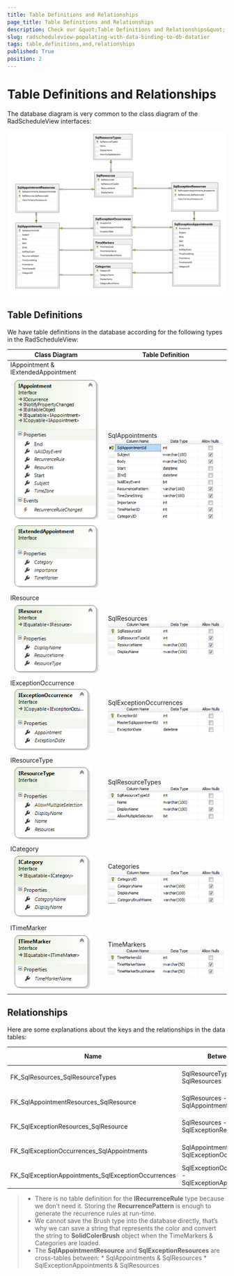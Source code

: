 ```yaml
---
title: Table Definitions and Relationships
page_title: Table Definitions and Relationships
description: Check our &quot;Table Definitions and Relationships&quot; documentation article for the RadScheduleView {{ site.framework_name }} control.
slug: radscheduleview-populating-with-data-binding-to-db-datatier
tags: table,definitions,and,relationships
published: True
position: 2
---
```


# Table Definitions and Relationships

The database diagram is very common to the class diagram of the RadScheduleView interfaces:

![radscheduleview populating with data schedule View Data Base Diagram](images/radscheduleview_populating_with_data_scheduleViewDataBaseDiagram.png)

## Table Definitions

We have table definitions in the database according for the following types in the RadScheduleView:

| Class Diagram | Table Definition |
|	---	|	---	|
|	IAppointment & IExtendedAppointment<br/>![radscheduleview populating with data IAppointment](images/radscheduleview_populating_with_data_IAppointment.png)<br/>![radscheduleview populating with data IExtended Appointment](images/radscheduleview_populating_with_data_IExtendedAppointment.png)	|	SqlAppointments<br/>![radscheduleview populating with data Sql Appointments](images/radscheduleview_populating_with_data_SqlAppointments.png)	|
|	IResource<br/>![radscheduleview populating with data IResource](images/radscheduleview_populating_with_data_IResource.png)	|	SqlResources<br/>![radscheduleview populating with data Sql Resources](images/radscheduleview_populating_with_data_SqlResources.png)	|
|	IExceptionOccurrence<br/>![radscheduleview populating with data IException Occurence](images/radscheduleview_populating_with_data_IExceptionOccurence.png)	|	SqlExceptionOccurrences<br/>![radscheduleview populating with data Sql Exception Occurrences](images/radscheduleview_populating_with_data_SqlExceptionOccurrences.png)	|
|	IResourceType<br/>![radscheduleview populating with data IResource Type](images/radscheduleview_populating_with_data_IResourceType.png)	|	SqlResourceTypes<br/>![radscheduleview populating with data Sql Resource Types](images/radscheduleview_populating_with_data_SqlResourceTypes.png)	|
|	ICategory<br/>![radscheduleview populating with data ICategory](images/radscheduleview_populating_with_data_ICategory.png)	|	Categories<br/>![radscheduleview populating with data Categories](images/radscheduleview_populating_with_data_Categories.png)	|
|	ITimeMarker<br/>![radscheduleview populating with data ITime Marker](images/radscheduleview_populating_with_data_ITimeMarker.png)	|	TimeMarkers<br/>![radscheduleview populating with data Time Markers](images/radscheduleview_populating_with_data_TimeMarkers.png)	|


## Relationships

Here are some explanations about the keys and the relationships in the data tables:

Name	|	Between	|	Type	|	Update/delete rule
---	|	---	|	---	|	---
FK_SqlResources_SqlResourceTypes	|	SqlResourceTypes - SqlResources	|	One-to-many	|	No Action
FK_SqlAppointmentResources_SqlResource	|	SqlResources - SqlAppointmentResources	|	One-to-many	|	Cascade
FK_SqlExceptionResources_SqlResource	|	SqlResources - SqlExceptionResources	|	One-to-many	|	Cascade
FK_SqlExceptionOccurrences_SqlAppointments	|	SqlAppointments - SqlExceptionOccurrences	|	One-to-many	|	Cascade
FK_SqlExceptionAppointments_SqlExceptionOccurrences	|	SqlExceptionOccurrences - SqlExceptionAppointments	|	One-to-many	|	Cascade


>* There is no table definition for the __IRecurrenceRule__ type because we don’t need it. Storing the __RecurrencePattern__ is enough to generate the recurrence rules at run-time.
>* We cannot save the Brush type into the database directly, that’s why we can save a string that represents the color and convert the string to __SolidColerBrush__ object when the TimeMarkers & Categories are loaded.
>* The __SqlAppointmentResource__ and __SqlExceptionResources__ are cross-tables between:
	* SqlAppointments & SqlResources
	* SqlExceptionAppointments & SqlResources
